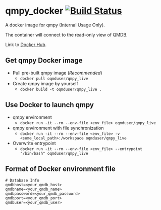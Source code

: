 # qmpy_docker [ ![Build Status](https://travis-ci.org/wolverton-research-group/qmpy_docker.svg?branch=master) ](https://travis-ci.org/wolverton-research-group/qmpy_docker)

A docker image for qmpy (Internal Usage Only).

The container will connect to the read-only view of QMDB.

Link to [Docker Hub](https://hub.docker.com/r/oqmduser/qmpy_live).

## Get qmpy Docker image 
- Pull pre-built qmpy image (_Recommended_)
  - `docker pull oqmduser/qmpy_live`
- Create qmpy image by yourself
  - `docker build -t oqmduser/qmpy_live .`
  
## Use Docker to launch qmpy
  - qmpy environment
    - `docker run -it --rm --env-file <env_file> oqmduser/qmpy_live`
  - qmpy environment with file synchronization
    - `docker run -it --rm --env-file <env_file> -v <some_local_path>:/workspace oqmduser/qmpy_live`
  - Overwrite entrypoint 
    - `docker run -it --rm --env-file <env_file> --entrypoint "/bin/bash" oqmduser/qmpy_live`

## Format of Docker environment file
```
# Database Info
qmdbhost=<your_qmdb_host>
qmdbname=<your_qmdb_name>
qmdbpassword=<your_qmdb_password>
qmdbport=<your_qmdb_port>
qmdbuser=<your_qmdb_user>
```
